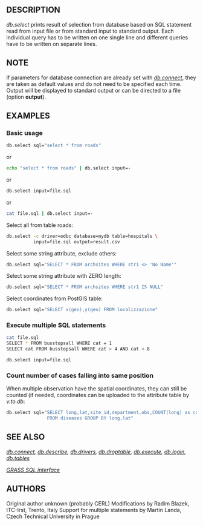 ## DESCRIPTION

*db.select* prints result of selection from database based on SQL
statement read from input file or from standard input to standard
output. Each individual query has to be written on one single line and
different queries have to be written on separate lines.

## NOTE

If parameters for database connection are already set with
*[db.connect](db.connect.md)*, they are taken as default values and do
not need to be specified each time. Output will be displayed to standard
output or can be directed to a file (option **output**).

## EXAMPLES

### Basic usage

```bash
db.select sql="select * from roads"
```

or

```bash
echo "select * from roads" | db.select input=-
```

or

```bash
db.select input=file.sql
```

or

```bash
cat file.sql | db.select input=-
```

Select all from table roads:

```bash
db.select -c driver=odbc database=mydb table=hospitals \
          input=file.sql output=result.csv
```

Select some string attribute, exclude others:

```bash
db.select sql="SELECT * FROM archsites WHERE str1 <> 'No Name'"
```

Select some string attribute with ZERO length:

```bash
db.select sql="SELECT * FROM archsites WHERE str1 IS NULL"
```

Select coordinates from PostGIS table:

```bash
db.select sql="SELECT x(geo),y(geo) FROM localizzazione"
```

### Execute multiple SQL statements

```bash
cat file.sql
SELECT * FROM busstopsall WHERE cat = 1
SELECT cat FROM busstopsall WHERE cat > 4 AND cat < 8

db.select input=file.sql
```

### Count number of cases falling into same position

When multiple observation have the spatial coordinates, they can still
be counted (if needed, coordinates can be uploaded to the attribute
table by *v.to.db*:

```bash
db.select sql="SELECT long,lat,site_id,department,obs,COUNT(long) as count_cases \
               FROM diseases GROUP BY long,lat"
```

## SEE ALSO

*[db.connect](db.connect.md), [db.describe](db.describe.md),
[db.drivers](db.drivers.md), [db.droptable](db.droptable.md),
[db.execute](db.execute.md), [db.login](db.login.md),
[db.tables](db.tables.md)*

*[GRASS SQL interface](sql.md)*

## AUTHORS

Original author unknown (probably CERL)
Modifications by Radim Blazek, ITC-Irst, Trento, Italy
Support for multiple statements by Martin Landa, Czech Technical
University in Prague
